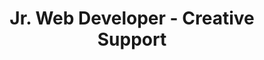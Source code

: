 ---
layout: default
image: josh.jpg
name: Josh Reeder-Espara
title: Jr. Web Developer - Creative Support

social: 
  - account: twitter
    username: jawshre
  - account: facebook
    username: jreederesparza
  - account: github
    username: joshre
  - account: instagram
    username: joshre
  - account: spotify
    username: joshre
    
---